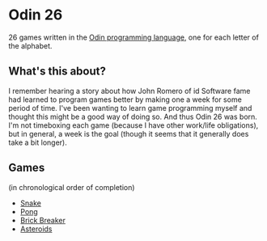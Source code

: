 # Odin 26

26 games written in the [Odin programming language](https://github.com/odin-lang/Odin), one for each letter of the alphabet.

## What's this about?
I remember hearing a story about how John Romero of id Software fame had learned to program games better by making one a week for some period of time. I've been wanting to learn game programming myself and thought this might be a good way of doing so. And thus Odin 26 was born. I'm not timeboxing each game (because I have other work/life obligations), but in general, a week is the goal (though it seems that it generally does take a bit longer).

## Games
(in chronological order of completion)

- [Snake](snake/README.md)
- [Pong](pong/README.md)
- [Brick Breaker](brick_breaker/README.md)
- [Asteroids](asteroids/README.md)